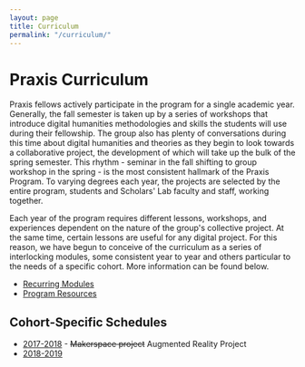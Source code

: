 ```yaml
---
layout: page
title: Curriculum
permalink: "/curriculum/"
---
```


# Praxis Curriculum

Praxis fellows actively participate in the program for a single academic year. Generally, the fall semester is taken up by a series of workshops that introduce digital humanities methodologies and skills the students will use during their fellowship. The group also has plenty of conversations during this time about digital humanities and theories as they begin to look towards a collaborative project, the development of which will take up the bulk of the spring semester. This rhythm - seminar in the fall shifting to group workshop in the spring - is the most consistent hallmark of the Praxis Program. To varying degrees each year, the projects are selected by the entire program, students and Scholars' Lab faculty and staff, working together.

Each year of the program requires different lessons, workshops, and experiences dependent on the nature of the group's collective project. At the same time, certain lessons are useful for any digital project. For this reason, we have begun to conceive of the curriculum as a series of interlocking modules, some consistent year to year and others particular to the needs of a specific cohort. More information can be found below.

* [Recurring Modules](/curriculum/modules)
* [Program Resources](/resources/)

## Cohort-Specific Schedules

* [2017-2018](/curriculum/2017-2018/) - <strike>Makerspace project</strike> Augmented Reality Project
* [2018-2019](/curriculum/2018-2019)